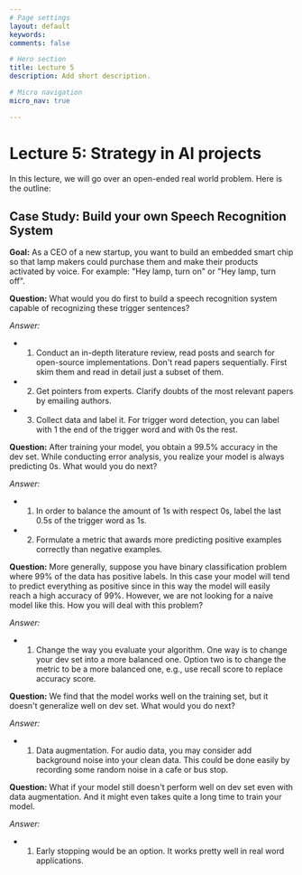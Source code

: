 ```yaml
---
# Page settings
layout: default
keywords:
comments: false

# Hero section
title: Lecture 5
description: Add short description.

# Micro navigation
micro_nav: true

---
```



# Lecture 5: Strategy in AI projects

In this lecture, we will go over an open-ended real world problem. Here is the outline:

## Case Study: Build your own Speech Recognition System

**Goal:** As a CEO of a new startup, you want to build an embedded smart chip so that lamp makers could purchase them and make their products activated by voice. For example: "Hey lamp, turn on" or "Hey lamp, turn off". 

**Question:** What would you do first to build a speech recognition system capable of recognizing these trigger sentences?

*Answer:* 
- 1) Conduct an in-depth literature review, read posts and search for open-source implementations. Don't read papers sequentially. First skim them and read in detail just a subset of them.  
- 2) Get pointers from experts. Clarify doubts of the most relevant papers by emailing authors.   
- 3) Collect data and label it. For trigger word detection, you can label with 1 the end of the trigger word and with 0s the rest. 

**Question:** After training your model, you obtain a 99.5% accuracy in the dev set. While conducting error analysis, you realize your model is always predicting 0s. What would you do next?

*Answer:* 
- 1) In order to balance the amount of 1s with respect 0s, label the last 0.5s of the trigger word as 1s. 
- 2) Formulate a metric that awards more predicting positive examples correctly than negative examples. 

**Question:** More generally, suppose you have binary classification problem where 99% of the data has positive labels. In this case your model will tend to predict everything as positive since in this way the model will easily reach a high accuracy of 99%. However, we are not looking for a naive model like this. How you will deal with this problem?

*Answer:* 
- 1) Change the way you evaluate your algorithm. One way is to change your dev set into a more balanced one. Option two is to change the metric to be a more balanced one, e.g., use recall score to replace accuracy score.

**Question:** We find that the model works well on the training set, but it doesn't generalize well on dev set. What would you do next?

*Answer:* 
- 1) Data augmentation. For audio data, you may consider add background noise into your clean data. This could be done easily by recording some random noise in a cafe or bus stop.

**Question:** What if your model still doesn't perform well on dev set even with data augmentation. And it might even takes quite a long time to train your model.

*Answer:* 
- 1) Early stopping would be an option. It works pretty well in real word applications.
